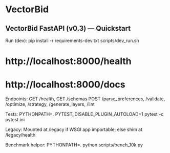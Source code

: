# VectorBid

## VectorBid FastAPI (v0.3) — Quickstart

Run (dev):
  pip install -r requirements-dev.txt
  scripts/dev_run.sh
  # http://localhost:8000/health
  # http://localhost:8000/docs

Endpoints:
  GET /health, GET /schemas
  POST /parse_preferences, /validate, /optimize, /strategy, /generate_layers, /lint

Tests:
  PYTHONPATH=. PYTEST_DISABLE_PLUGIN_AUTOLOAD=1 pytest -c pytest.ini

Legacy:
  Mounted at /legacy if WSGI app importable; else shim at /legacy/health

Benchmark helper:
  PYTHONPATH=. python scripts/bench_10k.py
